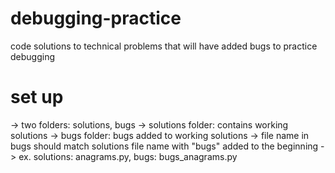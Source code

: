# debugging-practice
code solutions to technical problems that will have added bugs to practice debugging

# set up
-> two folders: solutions, bugs
-> solutions folder: contains working solutions
-> bugs folder: bugs added to working solutions
    -> file name in bugs should match solutions file name with "bugs" added to the beginning
        -> ex. solutions: anagrams.py, bugs: bugs_anagrams.py
